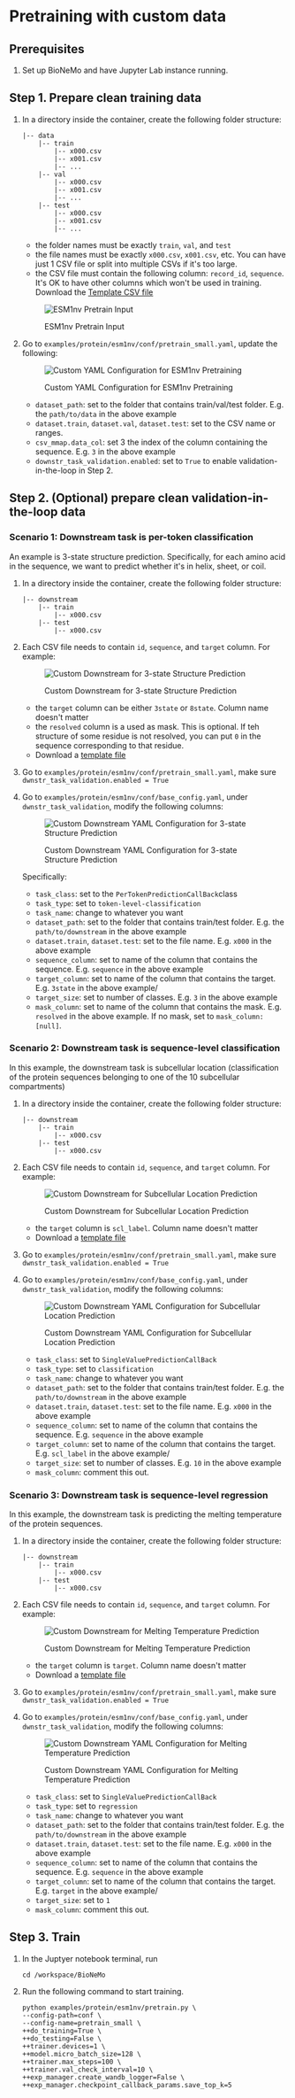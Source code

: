 # Pretraining with custom data

## Prerequisites
1. Set up BioNeMo and have Jupyter Lab instance running.  


## Step 1. Prepare clean training data

1. In a directory inside the container, create the following folder structure: 
    ```
    |-- data
        |-- train
            |-- x000.csv
            |-- x001.csv
            |-- ...
        |-- val
            |-- x000.csv
            |-- x001.csv
            |-- ...
        |-- test
            |-- x000.csv
            |-- x001.csv
            |-- ...
    ```

    - the folder names must be exactly `train`, `val`, and `test`
    - the file names must be exactly `x000.csv`, `x001.csv`, etc. You can have just 1 CSV file or split into multiple CSVs if it's too large. 
    - the CSV file must contain the following column: `record_id`, `sequence`. It's OK to have other columns which won't be used in training.  Download the [Template CSV file](../.gitbook/assets/files/esm1nv_pretrain_input/x000.csv")

    <figure><img src="../.gitbook/assets/images/esm1-pretrain-input.jpg" alt="ESM1nv Pretrain Input"><figcaption><p>ESM1nv Pretrain Input</p></figcaption></figure>
2. Go to `examples/protein/esm1nv/conf/pretrain_small.yaml`, update the following: 

    <figure><img src="../.gitbook/assets/images/esm1-pretrain-custom-yaml.jpg" alt="Custom YAML Configuration for ESM1nv Pretraining"><figcaption><p>Custom YAML Configuration for ESM1nv Pretraining</p></figcaption></figure>

    - `dataset_path`: set to the folder that contains train/val/test folder. E.g. the `path/to/data` in the above example
    - `dataset.train`, `dataset.val`, `dataset.test`: set to the CSV name or ranges. 
    - `csv_mmap.data_col`: set 3 the index of the column containing the sequence. E.g. `3` in the above example
    - `downstr_task_validation.enabled`: set to `True` to enable validation-in-the-loop in Step 2. 

## Step 2. (Optional) prepare clean validation-in-the-loop data


### Scenario 1: Downstream task is per-token classification

An example is 3-state structure prediction. Specifically, for each amino acid in the sequence, we want to predict whether it's in helix, sheet, or coil.

1. In a directory inside the container, create the following folder structure: 

    ```
    |-- downstream
        |-- train
            |-- x000.csv
        |-- test
            |-- x000.csv
    ```
2. Each CSV file needs to contain `id`, `sequence`, and `target` column. For example: 

    <figure><img src="../.gitbook/assets/images/esm1-pretrain-custom-downstream.jpg" alt="Custom Downstream for 3-state Structure Prediction"><figcaption><p>Custom Downstream for 3-state Structure Prediction</p></figcaption></figure>

    - the `target` column can be either `3state` or `8state`. Column name doesn't matter
    - the `resolved` column is a used as mask. This is optional. If teh structure of some residue is not resolved, you can put `0` in the sequence corresponding to that residue.
    - Download a [template file](../.gitbook/assets/files/flip_3state/x000.csv)

3. Go to `examples/protein/esm1nv/conf/pretrain_small.yaml`, make sure `dwnstr_task_validation.enabled = True` 
4. Go to `examples/protein/esm1nv/conf/base_config.yaml`, under `dwnstr_task_validation`, modify the following columns:

    <figure><img src="../.gitbook/assets/images/esm1-pretrain-custom-downstream-yaml.jpg" alt="Custom Downstream YAML Configuration for 3-state Structure Prediction"><figcaption><p>Custom Downstream YAML Configuration for 3-state Structure Prediction</p></figcaption></figure>

    Specifically: 
    - `task_class`: set to the `PerTokenPredictionCallBack`class
    - `task_type`: set to `token-level-classification`
    - `task_name`: change to whatever you want
    - `dataset_path`: set to the folder that contains train/test folder. E.g. the `path/to/downstream` in the above example
    - `dataset.train`, `dataset.test`: set to the file name. E.g. `x000` in the above example
    - `sequence_column`: set to name of the column that contains the sequence. E.g. `sequence` in the above example
    - `target_column`: set to name of the column that contains the target. E.g. `3state` in the above example/ 
    - `target_size`: set to number of classes. E.g. `3` in the above example
    - `mask_column`: set to name of the column that contains the mask. E.g. `resolved` in the above example. If no mask, set to `mask_column: [null]`. 

### Scenario 2: Downstream task is sequence-level classification
In this example, the downstream task is subcellular location (classification of the protein sequences belonging to one of the 10 subcellular compartments)

1. In a directory inside the container, create the following folder structure: 
    ```
    |-- downstream
        |-- train
            |-- x000.csv
        |-- test
            |-- x000.csv
    ```
2. Each CSV file needs to contain `id`, `sequence`, and `target` column. For example: 

    <figure><img src="../.gitbook/assets/images/esm1-pretrain-custom-downstream-classification.jpg" alt="Custom Downstream for Subcellular Location Prediction"><figcaption><p>Custom Downstream for Subcellular Location Prediction</p></figcaption></figure>

    - the `target` column is `scl_label`. Column name doesn't matter
    - Download a [template file](../.gitbook/assets/files/flip_scl/x000.csv)
3. Go to `examples/protein/esm1nv/conf/pretrain_small.yaml`, make sure `dwnstr_task_validation.enabled = True` 
4. Go to `examples/protein/esm1nv/conf/base_config.yaml`, under `dwnstr_task_validation`, modify the following columns:

    <figure><img src="../.gitbook/assets/images/esm1-pretrain-custom-downstream-yaml-classification.jpg" alt="Custom Downstream YAML Configuration for Subcellular Location Prediction"><figcaption><p>Custom Downstream YAML Configuration for Subcellular Location Prediction</p></figcaption></figure>

    - `task_class`: set to `SingleValuePredictionCallBack`
    - `task_type`: set to `classification`
    - `task_name`: change to whatever you want
    - `dataset_path`: set to the folder that contains train/test folder. E.g. the `path/to/downstream` in the above example
    - `dataset.train`, `dataset.test`: set to the file name. E.g. `x000` in the above example
    - `sequence_column`: set to name of the column that contains the sequence. E.g. `sequence` in the above example
    - `target_column`: set to name of the column that contains the target. E.g. `scl_label` in the above example/
    - `target_size`: set to number of classes. E.g. `10` in the above example
    - `mask_column`: comment this out. 

### Scenario 3: Downstream task is sequence-level regression
In this example, the downstream task is predicting the melting temperature of the protein sequences.
1. In a directory inside the container, create the following folder structure: 

    ```
    |-- downstream
        |-- train
            |-- x000.csv
        |-- test
            |-- x000.csv
    ```
2. Each CSV file needs to contain `id`, `sequence`, and `target` column. For example:

    <figure><img src="../.gitbook/assets/images/esm1-pretrain-custom-downstream-regression.jpg" alt="Custom Downstream for Melting Temperature Prediction"><figcaption><p>Custom Downstream for Melting Temperature Prediction</p></figcaption></figure>

    - the `target` column is `target`. Column name doesn't matter
    - Download a [template file](../.gitbook/assets/files/flip_meltome/x000.csv)
3. Go to `examples/protein/esm1nv/conf/pretrain_small.yaml`, make sure `dwnstr_task_validation.enabled = True`
4. Go to `examples/protein/esm1nv/conf/base_config.yaml`, under `dwnstr_task_validation`, modify the following columns:

    <figure><img src="../.gitbook/assets/images/esm1-pretrain-custom-downstream-yaml-regression.jpg" alt="Custom Downstream YAML Configuration for Melting Temperature Prediction"><figcaption><p>Custom Downstream YAML Configuration for Melting Temperature Prediction</p></figcaption></figure>

    - `task_class`: set to `SingleValuePredictionCallBack`
    - `task_type`: set to `regression`
    - `task_name`: change to whatever you want
    - `dataset_path`: set to the folder that contains train/test folder. E.g. the `path/to/downstream` in the above example
    - `dataset.train`, `dataset.test`: set to the file name. E.g. `x000` in the above example
    - `sequence_column`: set to name of the column that contains the sequence. E.g. `sequence` in the above example
    - `target_column`: set to name of the column that contains the target. E.g. `target` in the above example/
    - `target_size`: set to `1`
    - `mask_column`: comment this out. 


## Step 3. Train
1. In the Juptyer notebook terminal, run

    ```shell
    cd /workspace/BioNeMo
    ```
2. Run the following command to start training. 

    ```shell
    python examples/protein/esm1nv/pretrain.py \
    --config-path=conf \
    --config-name=pretrain_small \
    ++do_training=True \
    ++do_testing=False \
    ++trainer.devices=1 \
    ++model.micro_batch_size=128 \
    ++trainer.max_steps=100 \
    ++trainer.val_check_interval=10 \
    ++exp_manager.create_wandb_logger=False \
    ++exp_manager.checkpoint_callback_params.save_top_k=5
    ````